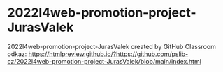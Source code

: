 # 2022l4web-promotion-project-JurasValek
2022l4web-promotion-project-JurasValek created by GitHub Classroom
odkaz: https://htmlpreview.github.io/?https://github.com/pslib-cz/2022l4web-promotion-project-JurasValek/blob/main/index.html
